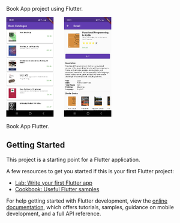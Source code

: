 Book App project using Flutter.

<img src="https://github.com/gunawanasch/book_app_flutter/blob/master/assets/images/ss_screen1.jpg" width="25%">&emsp;&emsp;<img src="https://github.com/gunawanasch/book_app_flutter/blob/master/assets/images/ss_screen2.jpg" width="25%">


Book App Flutter.

## Getting Started

This project is a starting point for a Flutter application.

A few resources to get you started if this is your first Flutter project:

- [Lab: Write your first Flutter app](https://docs.flutter.dev/get-started/codelab)
- [Cookbook: Useful Flutter samples](https://docs.flutter.dev/cookbook)

For help getting started with Flutter development, view the
[online documentation](https://docs.flutter.dev/), which offers tutorials,
samples, guidance on mobile development, and a full API reference.
